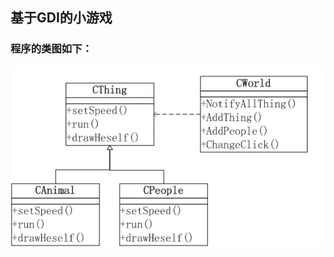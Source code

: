 ## 基于GDI的小游戏
### 程序的类图如下：
![Alt text](https://github.com/dark1412myj/IMageBase/blob/master/GDI_1.jpg "Optional title")
